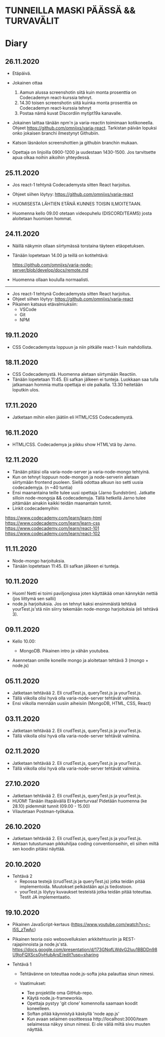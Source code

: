 
<h1>TUNNEILLA MASKI PÄÄSSÄ && TURVAVÄLIT</h1>

<h1>Diary</h1>

<h2>26.11.2020</h2>

* Etäpäivä.
* Jokainen ottaa 
    1) Aamun alussa screenshotin siitä kuin monta prosenttia on Codecademyn react-kurssia tehnyt.
    2) 14.30 toisen screenshotin siitä kuinka monta prosenttia on Codecademyn react-kurssia tehnyt
    3) Postaa nämä kuvat Discordiin mytipt19a kanavalle.

* Jokainen laittaa tänään npm'n ja varia-reactin toimimaan kotikoneella. Ohjeet https://github.com/omnijxs/varia-react. Tarkistan päivän lopuksi onko jokaisen branchi ilmestynyt Githubiin.

* Katson läsnäolon screenshottien ja githubin branchin mukaan.

* Opettaja on linjoilla 0900-1200 ja uudestaan 1430-1500. Jos tarvitsette apua olkaa noihin aikoihin yhteydessä. 

<h2>25.11.2020</h2>

* Jos react-1 tehtynä Codecademysta sitten React harjoitus.
* Ohjeet siihen löytyy: https://github.com/omnijxs/varia-react

* HUOMISESTA LÄHTIEN ETÄNÄ KUNNES TOISIN ILMOITETAAN.
* Huomenna kello 09.00 otetaan videopuhelu (DISCORD/TEAMS) josta aloitetaan huomisen hommat.

<h2>24.11.2020</h2>

* Näillä näkymin ollaan siirtymässä torstaina täyteen etäopetuksen.
* Tänään lopetetaan 14.00 ja teillä on kotitehtävä:

    https://github.com/omnijxs/varia-node-server/blob/develop/docs/remote.md

* Huomenna ollaan koululla normaalisti.

---

* Jos react-1 tehtynä Codecademysta sitten React harjoitus.
* Ohjeet siihen löytyy: https://github.com/omnijxs/varia-react
* Pikainen katsaus etävalmiuksiin:
    * VSCode
    * Git
    * NPM 
    
<h2>19.11.2020</h2>

* CSS Codecademysta loppuun ja niin pitkälle react-1 kuin mahdollista.

<h2>18.11.2020</h2>

* CSS Codecademystä. Huomenna aletaan siirtymään Reactiin.
* Tänään lopetetaan 11:45. Eli safkan jälkeen ei tunteja. Luokkaan saa tulla jatkamaan hommia mutta opettaja ei ole paikalla. 13.30 heitetään loputkin ulos.

<h2>17.11.2020</h2>

* Jatketaan mihin eilen jäätiin eli HTML/CSS Codecademystä.

<h2>16.11.2020</h2>

* HTML/CSS. Codecademya ja pikku show HTML'stä by Jarno.

<h2>12.11.2020</h2>

* Tänään pitäisi olla varia-node-server ja varia-node-mongo tehtyinä.
* Kun on tehnyt loppuun node-mongon ja node-serverin aletaan siirtymään frontend puoleen. Siellä odottaa alkuun iso setti uusia codecademyja. (n ~40 tuntia)
* Ensi maanantaina teille tulee uusi opettaja (Jarno Sundström).  Jatkatte silloin node-mongoja && codecademyja. Tällä hetkellä Jarno tulee pitämään ainakin kaikki teidän maanantain tunnit.
* Linkit codecademyihin:

https://www.codecademy.com/learn/learn-html <br/>
https://www.codecademy.com/learn/learn-css <br/>
https://www.codecademy.com/learn/react-101 <br/>
https://www.codecademy.com/learn/react-102 <br/>

<h2>11.11.2020</h2>

* Node-mongo harjoituksia.
* Tänään lopetetaan 11:45. Eli safkan jälkeen ei tunteja. 

<h2>10.11.2020</h2>

* Huom! Netti ei toimi paviljongissa joten käyttäkää oman kännykän nettiä (jos liittymä sen sallii)
* node.js harjoituksia. Jos on tehnyt kaksi ensimmäistä tehtävä yourTest.js'stä niin siirry tekemään node-mongo harjoituksia (eli tehtävä 3).

<h2>09.11.2020</h2>

* Kello 10.00:
    * MongoDB. Pikainen intro ja vähän youtubea.

* Asennetaan omille koneille mongo ja aloitetaan tehtävä 3 (mongo + node.js)

<h2>05.11.2020</h2>

* Jatketaan tehtävää 2. Eli crudTest.js, queryTest.js ja yourTest.js.
* Tällä viikolla olisi hyvä olla varia-node-server tehtävät valmiina. 
* Ensi viikolla mennään uusiin aiheisiin (MongoDB, HTML, CSS, React)

<h2>03.11.2020</h2>

* Jatketaan tehtävää 2. Eli crudTest.js, queryTest.js ja yourTest.js.
* Tällä viikolla olisi hyvä olla varia-node-server tehtävät valmiina. 

<h2>02.11.2020</h2>

* Jatketaan tehtävää 2. Eli crudTest.js, queryTest.js ja yourTest.js.
* Tällä viikolla olisi hyvä olla varia-node-server tehtävät valmiina. 

<h2>27.10.2020</h2>

* Jatketaan tehtävää 2. Eli crudTest.js, queryTest.js ja yourTest.js.
* HUOM! Tänään iltapäivällä EI kyberturvaa! Pidetään huomenna (ke 28.10) pidemmät tunnit (09.00 - 15.00)
* Vilautetaan Postman-työkalua.

<h2>26.10.2020</h2>

* Jatketaan tehtävää 2. Eli crudTest.js, queryTest.js ja yourTest.js.
* Aletaan tutustumaan pikkuhiljaa coding conventionseihin, eli siihen miltä sen koodin pitäisi näyttää.

<h2>20.10.2020</h2>

* Tehtävä 2
    * Repossa testejä (crudTest.js ja queryTest.js) jotka teidän pitää implementoida. Muutokset pelkästään api.js tiedostoon.
    * yourTest.js löytyy kuvaukset testeistä jotka teidän pitää toteuttaa. Testit JA implementaatio.

<h2>19.10.2020</h2>

* Pikainen JavaScript-kertaus (https://www.youtube.com/watch?v=c-I5S_zTwAc)
* Pikainen teoria osio websovelluksien arkkitehtuuriin ja REST-rajapinnoista ja node.js'stä. https://docs.google.com/presentation/d/173GNqfLWdvG2luu1BBDDn98U9joFQXScs0jyHubArsE/edit?usp=sharing

* Tehtävä 1
    * Tehtävänne on toteuttaa node.js-softa joka palauttaa sinun nimesi.
  
    * Vaatimukset:
        * Tee projektille oma GitHub-repo.
        * Käytä node.js-frameworkia.
        * Opettaja pystyy 'git clone' komennolla saamaan koodit koneelleen.
        * Softan pitää käynnistyä käskyllä 'node app.js'
        * Kun avaan selaimen osoitteessa http://localhost:3000/team selaimessa näkyy sinun nimesi. Ei ole väliä miltä sivu muuten näyttää. 